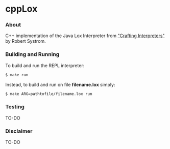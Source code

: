 # cppLox

### About

C++ implementation of the Java Lox Interpreter from ["Crafting Interpreters"](https://www.craftinginterpreters.com/) by Robert Systrom.


### Building and Running

To build and run the REPL interpreter:

```sh
$ make run
```

Instead, to build and run on file **filename.lox** simply:

```sh
$ make ARG=pathtofile/filename.lox run
```

### Testing

TO-DO


### Disclaimer

TO-DO




